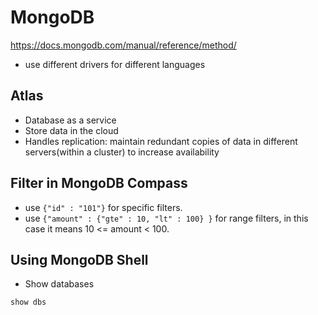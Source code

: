 # MongoDB
https://docs.mongodb.com/manual/reference/method/

- use different drivers for different languages

## Atlas
- Database as a service
- Store data in the cloud
- Handles replication: maintain redundant copies of data in different servers(within a cluster) to increase availability

## Filter in MongoDB Compass
- use `{"id" : "101"}` for specific filters.
- use `{"amount" : {"gte" : 10, "lt" : 100} }` for range filters, in this case it means 10 <= amount < 100.

## Using MongoDB Shell
- Show databases
```shell
show dbs
```
